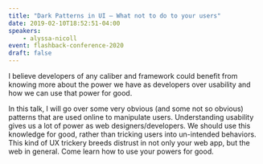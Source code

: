 ```yaml
---
title: "Dark Patterns in UI — What not to do to your users"
date: 2019-02-10T18:52:51-04:00
speakers:
    - alyssa-nicoll
event: flashback-conference-2020
draft: false
---
```


I believe developers of any caliber and framework could benefit from knowing more about the power we have as developers over usability and how we can use that power for good.  

In this talk, I will go over some very obvious (and some not so obvious) patterns that are used online to manipulate users. Understanding usability gives us a lot of power as web designers/developers. We should use this knowledge for good, rather than tricking users into un-intended behaviors. This kind of UX trickery breeds distrust in not only your web app, but the web in general. Come learn how to use your powers for good.